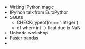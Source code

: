 - Writing IPython magic
- IPython talk from EuroPython
- SQLite
    - CHECK(typeof(n) == 'integer')
    - df where int -> float due to NaN
- Unicode workshop
- Faster pandas
- 
